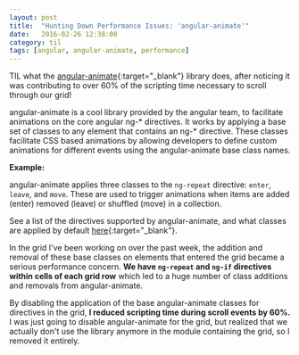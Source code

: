 ```yaml
---
layout: post
title:  "Hunting Down Performance Issues: 'angular-animate'"
date:   2016-02-26 12:38:00
category: til
tags: [angular, angular-animate, performance]
---
```


TIL what the [angular-animate][angular-animate]{:target="_blank"} library does, after noticing it was contributing to over 60% of the scripting time necessary to scroll through our grid!

angular-animate is a cool library provided by the angular team, to facilitate animations on the core angular ng-* directives. It works by applying a base set of classes to any element that contains an ng-* directive. These classes facilitate CSS based animations by allowing developers to define custom animations for different events using the angular-animate base class names.

__Example:__

angular-animate applies three classes to the `ng-repeat` directive: `enter`, `leave`, and `move`. These are used to trigger animations when items are added (enter) removed (leave) or shuffled (move) in a collection.

See a list of the directives supported by angular-animate, and what classes are applied by default [here][here]{:target="_blank"}.

In the grid I've been working on over the past week, the addition and removal of these base classes on elements that entered the grid became a serious performance concern. __We have `ng-repeat` and `ng-if` directives within cells of each grid row__ which led to a huge number of class additions and removals from angular-animate.

By disabling the application of the base angular-animate classes for directives in the grid, __I reduced scripting time during scroll events by 60%.__ I was just going to disable angular-animate for the grid, but realized that we actually don't use the library anymore in the module containing the grid, so I removed it entirely.


[angular-animate]: https://docs.angularjs.org/api/ngAnimate
[here]: https://docs.angularjs.org/api/ngAnimate#directive-support
